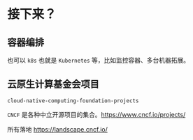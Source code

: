 # 接下来？

## 容器编排

也可以 `k8s` 也就是 `Kubernetes` 等，比如监控容器、多台机器拓展。

## 云原生计算基金会项目

`cloud-native-computing-foundation-projects`

`CNCF` 是各种中立开源项目的集合。https://www.cncf.io/projects/

所有落地 https://landscape.cncf.io/
